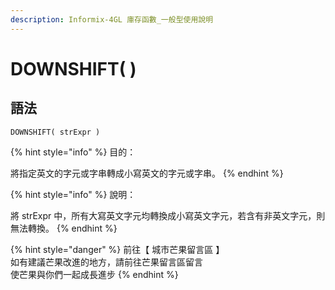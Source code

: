 ```yaml
---
description: Informix-4GL 庫存函數_一般型使用說明
---
```


# DOWNSHIFT( )

## 語法

```
DOWNSHIFT( strExpr )
```

{% hint style="info" %}
目的：

將指定英文的字元或字串轉成小寫英文的字元或字串。
{% endhint %}

{% hint style="info" %}
說明：

將 strExpr 中，所有大寫英文字元均轉換成小寫英文字元，若含有非英文字元，則無法轉換。
{% endhint %}

{% hint style="danger" %}
前往【 城市芒果留言區 】\
如有建議芒果改進的地方，請前往芒果留言區留言\
使芒果與你們一起成長進步
{% endhint %}
